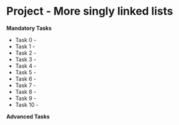 # Project - More singly linked lists

**Mandatory Tasks**

- Task 0 - 
- Task 1 - 
- Task 2 - 
- Task 3 - 
- Task 4 - 
- Task 5 - 
- Task 6 - 
- Task 7 - 
- Task 8 -
- Task 9 -
- Task 10 -

**Advanced Tasks**